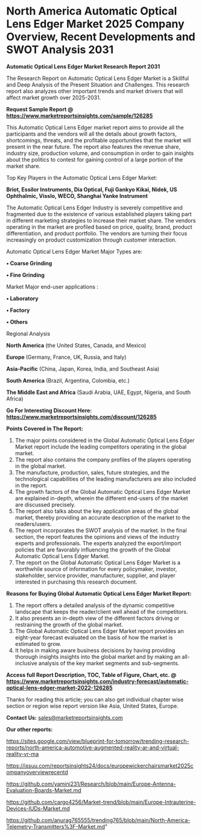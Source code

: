 # North America Automatic Optical Lens Edger Market 2025 Company Overview, Recent Developments and SWOT Analysis 2031

<strong>Automatic Optical Lens Edger Market Research Report 2031</strong>

The Research Report on Automatic Optical Lens Edger Market is a Skillful and Deep Analysis of the Present Situation and Challenges. This research report also analyzes other important trends and market drivers that will affect market growth over 2025-2031.

<strong>Request Sample Report @ <a href=https://www.marketreportsinsights.com/sample/126285>https://www.marketreportsinsights.com/sample/126285</a></strong>

This Automatic Optical Lens Edger market report aims to provide all the participants and the vendors will all the details about growth factors, shortcomings, threats, and the profitable opportunities that the market will present in the near future. The report also features the revenue share, industry size, production volume, and consumption in order to gain insights about the politics to contest for gaining control of a large portion of the market share.

Top Key Players in the Automatic Optical Lens Edger Market:

<strong>Briot, Essilor Instruments, Dia Optical, Fuji Gankyo Kikai, Nidek, US Ophthalmic, Visslo, WECO, Shanghai Yanke Instrument</strong>

The Automatic Optical Lens Edger Industry is severely competitive and fragmented due to the existence of various established players taking part in different marketing strategies to increase their market share. The vendors operating in the market are profiled based on price, quality, brand, product differentiation, and product portfolio. The vendors are turning their focus increasingly on product customization through customer interaction.

Automatic Optical Lens Edger Market Major Types are:

<strong>• Coarse Grinding

• Fine Grinding</strong>

Market Major end-user applications :

<strong>• Laboratory

• Factory

• Others</strong>

Regional Analysis

</u><strong><b>North America</b></strong> (the United States, Canada, and Mexico)

<strong><b>Europe </b></strong>(Germany, France, UK, Russia, and Italy)

<strong><b>Asia-Pacific</b></strong> (China, Japan, Korea, India, and Southeast Asia)

<strong><b>South America</b></strong> (Brazil, Argentina, Colombia, etc.)

<strong><b>The Middle East and Africa</b></strong> (Saudi Arabia, UAE, Egypt, Nigeria, and South Africa)

<strong>Go For Interesting Discount Here: <a href=https://www.marketreportsinsights.com/discount/126285>https://www.marketreportsinsights.com/discount/126285</a></strong>

<strong>Points Covered in The Report:</strong>
<ol>
  <li>The major points considered in the Global Automatic Optical Lens Edger Market report include the leading competitors operating in the global market.</li>
  <li>The report also contains the company profiles of the players operating in the global market.</li>
  <li>The manufacture, production, sales, future strategies, and the technological capabilities of the leading manufacturers are also included in the report.</li>
  <li>The growth factors of the Global Automatic Optical Lens Edger Market are explained in-depth, wherein the different end-users of the market are discussed precisely.</li>
  <li>The report also talks about the key application areas of the global market, thereby providing an accurate description of the market to the readers/users.</li>
  <li>The report incorporates the SWOT analysis of the market. In the final section, the report features the opinions and views of the industry experts and professionals. The experts analyzed the export/import policies that are favorably influencing the growth of the Global Automatic Optical Lens Edger Market.</li>
  <li>The report on the Global Automatic Optical Lens Edger Market is a worthwhile source of information for every policymaker, investor, stakeholder, service provider, manufacturer, supplier, and player interested in purchasing this research document.</li>
</ol>
<strong>Reasons for Buying Global Automatic Optical Lens Edger Market Report:</strong>

<ol>
  <li>The report offers a detailed analysis of the dynamic competitive landscape that keeps the reader/client well ahead of the competitors.</li>
  <li>It also presents an in-depth view of the different factors driving or restraining the growth of the global market.</li>
  <li>The Global Automatic Optical Lens Edger Market report provides an eight-year forecast evaluated on the basis of how the market is estimated to grow.</li>
  <li>It helps in making aware business decisions by having providing thorough insights insights into the global market and by making an all-inclusive analysis of the key market segments and sub-segments.</li>
</ol>
<strong>Access full Report Description, TOC, Table of Figure, Chart, etc. @ <a href=https://www.marketreportsinsights.com/industry-forecast/automatic-optical-lens-edger-market-2022-126285>https://www.marketreportsinsights.com/industry-forecast/automatic-optical-lens-edger-market-2022-126285</a></strong>


Thanks for reading this article; you can also get individual chapter wise section or region wise report version like Asia, United States, Europe.

<strong>Contact Us:</strong>
sales@marketreportsinsights.com

<strong>Our other reports:</strong>

<a href=https://sites.google.com/view/blueprint-for-tomorrow/trending-research-reports/north-america-automotive-augmented-reality-ar-and-virtual-reality-vr-ma>https://sites.google.com/view/blueprint-for-tomorrow/trending-research-reports/north-america-automotive-augmented-reality-ar-and-virtual-reality-vr-ma</a>

<a href=https://issuu.com/reportsinsights24/docs/europewickerchairsmarket2025companyoverviewrecentd>https://issuu.com/reportsinsights24/docs/europewickerchairsmarket2025companyoverviewrecentd</a>

<a href=https://github.com/yamini231/Research/blob/main/Europe-Antenna-Evaluation-Boards-Market.md>https://github.com/yamini231/Research/blob/main/Europe-Antenna-Evaluation-Boards-Market.md</a>

<a href=https://github.com/cargo4256/Market-trend/blob/main/Europe-Intrauterine-Devices-IUDs-Market.md>https://github.com/cargo4256/Market-trend/blob/main/Europe-Intrauterine-Devices-IUDs-Market.md</a>

<a href=https://github.com/anurag765555/trending765/blob/main/North-America-Telemetry-Transmitters%3F-Market.md>https://github.com/anurag765555/trending765/blob/main/North-America-Telemetry-Transmitters%3F-Market.md</a>"
